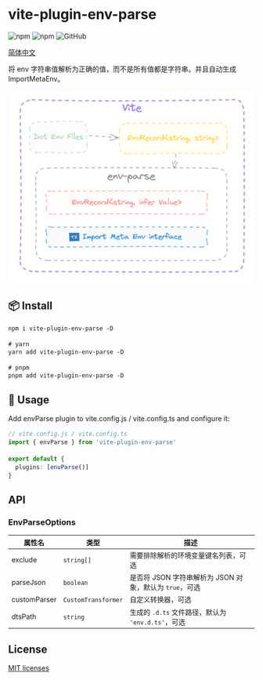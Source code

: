 # vite-plugin-env-parse

![npm](https://img.shields.io/npm/v/vite-plugin-env-parse?style=flat-square)
![npm](https://img.shields.io/npm/dm/vite-plugin-env-parse?style=flat-square)
![GitHub](https://img.shields.io/github/license/yue1123/vite-plugin-env-parse?style=flat-square)

[简体中文](./README.zh.md)

将 env 字符串值解析为正确的值，而不是所有值都是字符串。并且自动生成 ImportMetaEnv。


![showcase](./screenshots/showcase.png)

## 📦 Install

```shell
npm i vite-plugin-env-parse -D

# yarn
yarn add vite-plugin-env-parse -D

# pnpm
pnpm add vite-plugin-env-parse -D
```

## 🦄 Usage

Add envParse plugin to vite.config.js / vite.config.ts and configure it:

```ts
// vite.config.js / vite.config.ts
import { envParse } from 'vite-plugin-env-parse'

export default {
  plugins: [envParse()]
}
```

## API

### EnvParseOptions

| 属性名       | 类型                | 描述                                                    |
| ------------ | ------------------- | ------------------------------------------------------- |
| exclude      | `string[]`          | 需要排除解析的环境变量键名列表，可选                    |
| parseJson    | `boolean`           | 是否将 JSON 字符串解析为 JSON 对象，默认为 `true`，可选 |
| customParser | `CustomTransformer` | 自定义转换器，可选                                      |
| dtsPath      | `string`            | 生成的 `.d.ts` 文件路径，默认为 `'env.d.ts'`，可选      |

## License

[MIT licenses](https://opensource.org/licenses/MIT)
